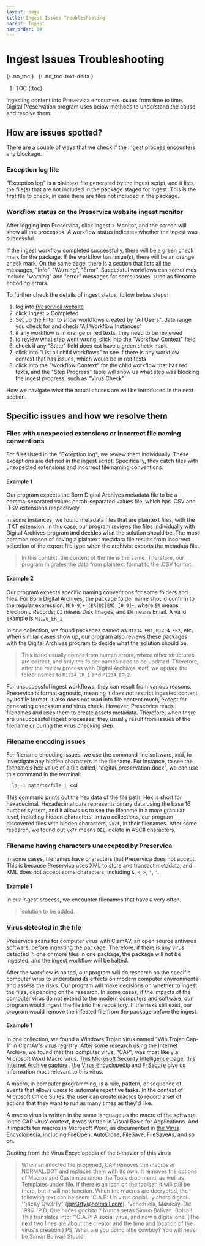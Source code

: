 ```yaml
---
layout: page
title: Ingest Issues Troubleshooting
parent: Ingest
nav_order: 10
---
```


# Ingest Issues Troubleshooting

{: .no_toc }
&nbsp;
{: .no_toc .text-delta }

1. TOC
{:toc}

Ingesting content into Preservica encounters issues from time to time.
Digital Preservation program uses below methods to understand the cause and
resolve them.

## How are issues spotted?

There are a couple of ways that we check if the ingest process encounters any blockage.

### Exception log file

"Exception log" is a plaintext file generated by the ingest script,
and it lists the file(s) that are not included in the package staged for ingest.
This is the first file to check, in case there are files not included in the package.

### Workflow status on the Preservica website ingest monitor

After logging into Preservica, click Ingest > Monitor, and the screen will
show all the processes. A workflow status indicates whether the ingest was successful.

If the ingest workflow completed successfully, there will be a green check mark for the
package. If the workflow has issue(s), there will be an orange check mark.
On the same page, there is a section that lists all the messages, "Info", "Warning",
"Error". Successful workflows can sometimes include "warning" and "error" messages for
some issues, such as filename encoding errors.

To further check the details of ingest status, follow below steps:

1. log into [Preservica website](https://nypl.preservica.com/)
2. click Ingest > Completed
3. Set up the Filter to show workflows created by "All Users",
   date range you check for and check "All Workflow Instances"
4. if any workflow is in orange or red texts, they need to be reviewed
5. to review what step went wrong, click into the "Workflow Context" field
6. check if any "State" field does not have a green check mark
7. click into "List all child workflows" to see if there is any workflow
   context that has issues, which would be in red texts
8. click into the "Workflow Context" for the child workflow that has red texts,
   and the "Step Progress" table will show us what step was blocking the
   ingest progress, such as "Virus Check"

How we navigate what the actual causes are will be introduced in the next section.

## Specific issues and how we resolve them

### Files with unexpected extensions or incorrect file naming conventions

For files listed in the "Exception log", we review them individually. These exceptions
are defined in the ingest script. Specifically, they catch files with unexpected
extensions and incorrect file naming conventions.

#### Example 1

Our program expects the Born Digital Archives metadata file to
be a comma-separated values or tab-separated values file, which has .CSV and .TSV
extensions respectively.

In some instances, we found metadata files that are plaintext files, with the .TXT
extension. In this case, our program reviews the files individually with Digital
Archives program and decides what the solution should be. The most common reason of
having a plaintext metadata file results from incorrect selection of the export file
type when the archivist exports the metadata file.

> In this context, the content of the file is the same. Therefore, our program
> migrates the data from plaintext format to the .CSV format.

#### Example 2

Our program expects specific naming conventions for some folders and files. For Born
Digital Archives, the package folder name should confirm to the regular expression,
`M[0-9]+_(ER|DI|EM)_[0-9]+`, where `ER` means Electronic Records; `DI` means Disk
Images; and `EM` means Email. A valid example is `M1126_ER_1`

In one collection, we found packages named as `M1234_ER1`, `M1234_ER2`, etc. When
similar cases show up, our program also reviews these packages with the Digital
Archives program to decide what the solution should be.

> This issue usually comes from human errors, where other structures are correct,
> and only the folder names need to be updated. Therefore, after the review process
> with Digital Archives staff, we update the folder names to `M1234_ER_1` and
> `M1234_ER_2`.

For unsuccessful ingest workflows, they can result from various reasons. Preservica is
format-agnostic, meaning it does not restrict ingested content by its file format.
It also does not read into file content much, except for generating checksum and
virus check. However, Preservica reads filenames and uses them to create assets metadata.
Therefore, when there are unsuccessful ingest processes, they usually result from issues
of the filename or during the virus checking step.

### Filename encoding issues

For filename encoding issues, we use the command line software,
xxd, to investigate any hidden characters in the filename. For instance, to see the filename's
hex value of a file called, "digital_preservation.docx", we can use this command
in the terminal:

  ```sh
    ls -1 path/to/file | xxd
  ```

This command prints out the hex data of the file path. Hex is short for hexadecimal. Hexadecimal
data represents binary data using the base 16 number system, and it allows us to see the filename
in a more granular level, including hidden characters.
In two collections, our program discovered files with hidden characters, `\x7f`, in their filenames.
After some research, we found out `\x7f` means `DEL`, delete in ASCII characters.

### Filename having characters unaccepted by Preservica

in some cases, filenames have characters that
Preservica does not accept. This is because Preservica uses XML to store and transact metadata, and
XML does not accept some characters, including `&`, `<`, `>`, `"`, `'`.

#### Example 1

In our ingest process, we encounter filenames that have `&` very often.

> solution to be added.

### Virus detected in the file

Preservica scans for computer virus with ClamAV, an open source antivirus
software, before ingesting the package. Therefore, if there is any virus detected in one or more
files in one package, the package will not be ingested, and the ingest workflow will be halted.

After the workflow is halted, our program will do research on the specific computer
virus to understand its effects on modern computer environments and assess the risks.
Our program will make decisions on whether to ingest the files, depending on the research.
In some cases, if the impacts of the computer virus do not extend to the modern computers
and software, our program would ingest the file into the repository. If the risks still
exist, our program would remove the infested file from the package before the ingest.

#### Example 1

In one collection, we found a Windows Trojan virus named "Win.Trojan.Cap-1" in
ClamAV's virus registry. After some research using the Internet Archive,
we found that this computer virus, "CAP", was most likely a Microsoft Word Macro virus.
[This Microsoft Security Intelligence page](https://www.microsoft.com/en-us/wdsi/threats/malware-encyclopedia-description?name=Virus%3AWM%2FCap.A),
[this Internet Archive capture](https://web.archive.org/web/20130729073004/http://vxheaven.org/29a/29a-2/29a-2.5_6)
, [the Virus Encyclopedia](http://virus.wikidot.com/cap) and [F-Secure](https://www.f-secure.com/v-descs/cap.shtml)
give us information most relevant to this virus.

A macro, in computer programming, is a rule, pattern, or sequence of events
that allows users to automate repetitive tasks. In the context of Microsoft Office
Suites, the user can create macros to record a set of actions that they want to
run as many times as they'd like.

A macro virus is written in the same language as the macro of the software.
In the CAP virus' context, it was written in Visual Basic for Applications.
And it impacts ten macros in Microsoft Word, as documented in
[the Virus Encyclopedia](http://virus.wikidot.com/cap), including FileOpen,
AutoClose, FileSave, FileSaveAs, and so on.

Quoting from the Virus Encyclopedia of the behavior of this virus:
> When an infected file is opened,
> CAP removes the macros in NORMAL.DOT and replaces them with its own.
> It removes the options of Macros and Customize under the Tools drop menu,
> as well as Templates under file. If there is an icon on the toolbar,
> it will still be there, but it will not function.
> When the macros are decrypted, the following text can be seen:
> 'C.A.P: Un virus social.. y ahora digital..
> '"j4cKy Qw3rTy" (jqw3rty@hotmail.com).
> 'Venezuela, Maracay, Dic 1996.
> 'P.D. Que haces gochito ? Nunca seras Simon Bolivar.. Bolsa !
> This translates into: "'C.A.P: A social virus, and now a digital one.
> (The next two lines are about the creator and the time and location of the virus's
> creation.) PS, What are you doing little cowboy? You will never be Simon Bolivar! Stupid!
